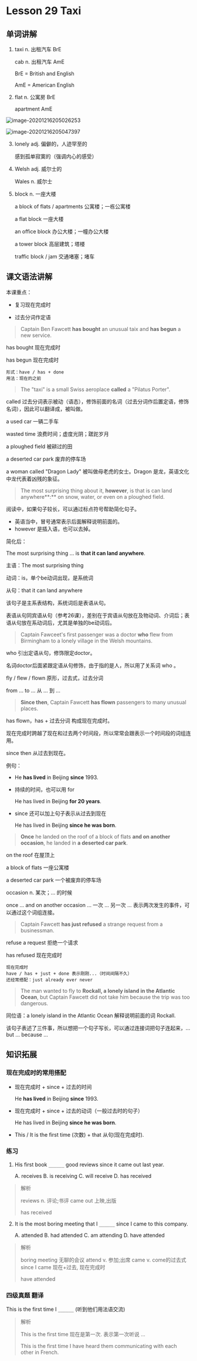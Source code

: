 # Lesson 29 Taxi

## 单词讲解

1. taxi n. 出租汽车  BrE

   cab n. 出租汽车 AmE

   BrE = British and English

   AmE = American English



2. flat n. 公寓房 BrE

   apartment AmE



![image-20201216205026253](assets/image-20201216205026253.png)



![image-20201216205047397](assets/image-20201216205047397.png)





3. lonely adj. 偏僻的，人迹罕至的

    感到孤单寂寞的（强调内心的感受）



4. Welsh adj. 威尔士的

   Wales n. 威尔士



5. block n. 一座大楼

   a block of flats / apartments 公寓楼；一栋公寓楼

   a flat block 一座大楼

   an office block 办公大楼；一幢办公大楼

   a tower block 高层建筑；塔楼

   traffic block / jam 交通堵塞；堵车



## 课文语法讲解

本课重点：

- 复习现在完成时

- 过去分词作定语



> Captain Ben Fawcett **has bought** an unusual taix and **has begun** a new service.

has bought 现在完成时

has begun 现在完成时

```
形式：have / has + done
用法：现在的之前
```



> The "taxi" is a small Swiss aeroplace **called** a "Pilatus Porter".

called 过去分词表示被动（语态），修饰前面的名词（过去分词作后置定语，修饰名词），因此可以翻译成，被叫做。

a used car 一辆二手车

wasted time 浪费时间；虚度光阴；蹉跎岁月

a ploughed field 被耕过的田

a deserted car park 废弃的停车场

a woman called "Dragon Lady" 被叫做母老虎的女士。Dragon 是龙，英语文化中龙代表着凶残的象征。



> The most surprising thing about it, **however**, is that is can land anywhere**:** on snow, water, or even on a ploughed field.

阅读中，如果句子较长，可以通过标点符号帮助简化句子。

- 英语当中，冒号通常表示后面解释说明前面的。
- however 是插入语，也可以去掉。

简化后：

The most surprising thing ... is **that it can land anywhere**.

主语：The most surprising thing

动词：is，单个be动词出现，是系统词

从句：that it can land anywhere

该句子是主系表结构，系统词后是表语从句。

表语从句同宾语从句（参考26课），差别在于宾语从句放在及物动词、介词后；表语从句放在系动词后，尤其是单独的be动词后。



> Captain Fawceet's first passenger was a doctor **who** flew from Birmingham to a lonely village in the Welsh mountains.

who 引出定语从句，修饰限定doctor。

名词doctor后面紧跟定语从句修饰，由于指的是人，所以用了关系词 who 。

fly / flew / flown 原形，过去式，过去分词

from ... to ... 从 ... 到 ...



> **Since then**, Captain Fawcett **has flown** passengers to many unusual places.

has flown，has + 过去分词 构成现在完成时。

现在完成时跨越了现在和过去两个时间段，所以常常会跟表示一个时间段的词组连用。

since then 从过去到现在。

例句：

- He **has lived** in Beijing **since** 1993. 

- 持续的时间，也可以用 for

  He has lived in Beijing **for 20 years**.

- since 还可以加上句子表示从过去到现在

  He has lived in Beijing **since he was born**.



> **Once** he landed on the roof of a block of flats **and on another occasion**, he landed in **a deserted car park**.

on the roof 在屋顶上

a block of flats 一座公寓楼

a deserted car park 一个被废弃的停车场

occasion n. 某次；... 的时候

once ... and on another occasion ... 一次 ... 另一次 ...  表示两次发生的事件，可以通过这个词组连接。



> Captain Fawcett **has just refused** a strange request from a businessman.

refuse a request 拒绝一个请求

has refused 现在完成时

```
现在完成时
have / has + just + done 表示刚刚...（时间间隔不久）
还经常搭配：just already ever never
```



> The man wanted to fly to **Rockall, a lonely island in the Atlantic Ocean**, but Captain Fawcett did not take him because the trip was too dangerous.

同位语：a lonely island in the Atlantic Ocean 解释说明前面的词 Rockall.

该句子表述了三件事，所以想把一个句子写长，可以通过连接词把句子连起来，... but ... because ... 



## 知识拓展

### 现在完成时的常用搭配

- 现在完成时 + since + 过去的时间

  He **has lived** in Beijing **since** 1993. 

- 现在完成时 + since + 过去的动词（一般过去时的句子）

  He has lived in Beijing **since he was born**.

- This / It is the first time (次数) + that 从句(现在完成时).



### 练习

1. His first book `______` good reviews since it came out last year.

   A. receives
   B. is receiving
   C. will receive
   D. has received

> 解析
>
> reviews n. 评论;书评
> came out 上映,出版
>
> has received



2. It is the most boring meeting that I `______` since I came to this company.

   A. attended
   B. had attended
   C. am attending
   D. have attended
   

> 解析
>
> boring meeting 无聊的会议
> attend v. 参加;出席
> came v. come的过去式
> since I came 现在+过去, 现在完成时
>
> have attended



### 四级真题 翻译

This is the first time I `______` (听到他们用法语交流)

> 解析
>
> This is the first time 现在是第一次. 表示第一次听说 ...
>
> This is the first time I have heard them communicating with each other in French.

